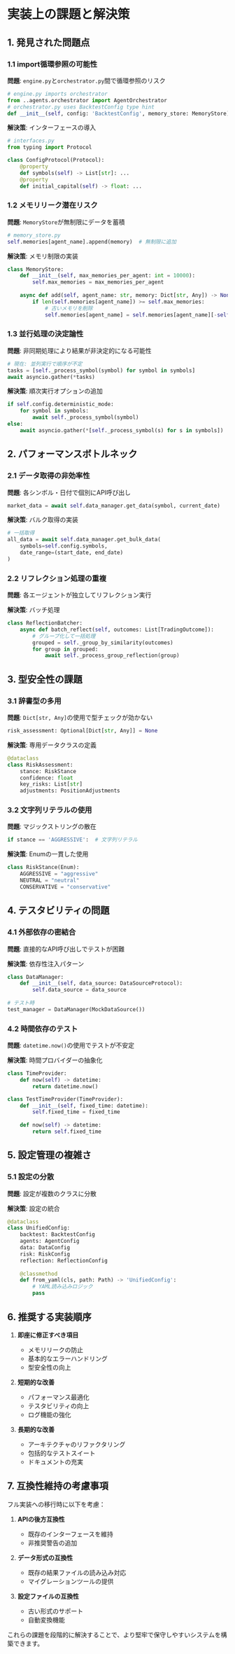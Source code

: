 # 実装上の課題と解決策

## 1. 発見された問題点

### 1.1 import循環参照の可能性
**問題**: `engine.py`と`orchestrator.py`間で循環参照のリスク
```python
# engine.py imports orchestrator
from ..agents.orchestrator import AgentOrchestrator
# orchestrator.py uses BacktestConfig type hint
def __init__(self, config: 'BacktestConfig', memory_store: MemoryStore):
```

**解決策**: インターフェースの導入
```python
# interfaces.py
from typing import Protocol

class ConfigProtocol(Protocol):
    @property
    def symbols(self) -> List[str]: ...
    @property
    def initial_capital(self) -> float: ...
```

### 1.2 メモリリーク潜在リスク
**問題**: `MemoryStore`が無制限にデータを蓄積
```python
# memory_store.py
self.memories[agent_name].append(memory)  # 無制限に追加
```

**解決策**: メモリ制限の実装
```python
class MemoryStore:
    def __init__(self, max_memories_per_agent: int = 10000):
        self.max_memories = max_memories_per_agent
    
    async def add(self, agent_name: str, memory: Dict[str, Any]) -> None:
        if len(self.memories[agent_name]) >= self.max_memories:
            # 古いメモリを削除
            self.memories[agent_name] = self.memories[agent_name][-self.max_memories//2:]
```

### 1.3 並行処理の決定論性
**問題**: 非同期処理により結果が非決定的になる可能性
```python
# 現在: 並列実行で順序が不定
tasks = [self._process_symbol(symbol) for symbol in symbols]
await asyncio.gather(*tasks)
```

**解決策**: 順次実行オプションの追加
```python
if self.config.deterministic_mode:
    for symbol in symbols:
        await self._process_symbol(symbol)
else:
    await asyncio.gather(*[self._process_symbol(s) for s in symbols])
```

## 2. パフォーマンスボトルネック

### 2.1 データ取得の非効率性
**問題**: 各シンボル・日付で個別にAPI呼び出し
```python
market_data = await self.data_manager.get_data(symbol, current_date)
```

**解決策**: バルク取得の実装
```python
# 一括取得
all_data = await self.data_manager.get_bulk_data(
    symbols=self.config.symbols,
    date_range=(start_date, end_date)
)
```

### 2.2 リフレクション処理の重複
**問題**: 各エージェントが独立してリフレクション実行

**解決策**: バッチ処理
```python
class ReflectionBatcher:
    async def batch_reflect(self, outcomes: List[TradingOutcome]):
        # グループ化して一括処理
        grouped = self._group_by_similarity(outcomes)
        for group in grouped:
            await self._process_group_reflection(group)
```

## 3. 型安全性の課題

### 3.1 辞書型の多用
**問題**: `Dict[str, Any]`の使用で型チェックが効かない
```python
risk_assessment: Optional[Dict[str, Any]] = None
```

**解決策**: 専用データクラスの定義
```python
@dataclass
class RiskAssessment:
    stance: RiskStance
    confidence: float
    key_risks: List[str]
    adjustments: PositionAdjustments
```

### 3.2 文字列リテラルの使用
**問題**: マジックストリングの散在
```python
if stance == 'AGGRESSIVE':  # 文字列リテラル
```

**解決策**: Enumの一貫した使用
```python
class RiskStance(Enum):
    AGGRESSIVE = "aggressive"
    NEUTRAL = "neutral"
    CONSERVATIVE = "conservative"
```

## 4. テスタビリティの問題

### 4.1 外部依存の密結合
**問題**: 直接的なAPI呼び出しでテストが困難

**解決策**: 依存性注入パターン
```python
class DataManager:
    def __init__(self, data_source: DataSourceProtocol):
        self.data_source = data_source
        
# テスト時
test_manager = DataManager(MockDataSource())
```

### 4.2 時間依存のテスト
**問題**: `datetime.now()`の使用でテストが不安定

**解決策**: 時間プロバイダーの抽象化
```python
class TimeProvider:
    def now(self) -> datetime:
        return datetime.now()

class TestTimeProvider(TimeProvider):
    def __init__(self, fixed_time: datetime):
        self.fixed_time = fixed_time
    
    def now(self) -> datetime:
        return self.fixed_time
```

## 5. 設定管理の複雑さ

### 5.1 設定の分散
**問題**: 設定が複数のクラスに分散

**解決策**: 設定の統合
```python
@dataclass
class UnifiedConfig:
    backtest: BacktestConfig
    agents: AgentConfig
    data: DataConfig
    risk: RiskConfig
    reflection: ReflectionConfig
    
    @classmethod
    def from_yaml(cls, path: Path) -> 'UnifiedConfig':
        # YAML読み込みロジック
        pass
```

## 6. 推奨する実装順序

1. **即座に修正すべき項目**
   - メモリリークの防止
   - 基本的なエラーハンドリング
   - 型安全性の向上

2. **短期的な改善**
   - パフォーマンス最適化
   - テスタビリティの向上
   - ログ機能の強化

3. **長期的な改善**
   - アーキテクチャのリファクタリング
   - 包括的なテストスイート
   - ドキュメントの充実

## 7. 互換性維持の考慮事項

フル実装への移行時に以下を考慮：

1. **APIの後方互換性**
   - 既存のインターフェースを維持
   - 非推奨警告の追加

2. **データ形式の互換性**
   - 既存の結果ファイルの読み込み対応
   - マイグレーションツールの提供

3. **設定ファイルの互換性**
   - 古い形式のサポート
   - 自動変換機能

これらの課題を段階的に解決することで、より堅牢で保守しやすいシステムを構築できます。